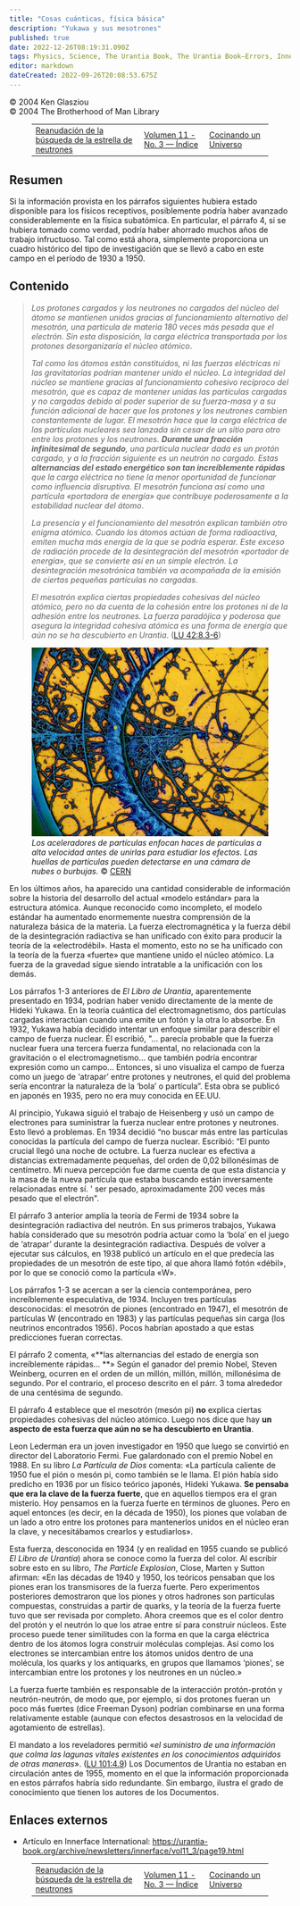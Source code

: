 ```yaml
---
title: "Cosas cuánticas, física básica"
description: "Yukawa y sus mesotrones"
published: true
date: 2022-12-26T08:19:31.090Z
tags: Physics, Science, The Urantia Book, The Urantia Book—Errors, Innerface International, article
editor: markdown
dateCreated: 2022-09-26T20:08:53.675Z
---
```


<p class="v-card v-sheet theme--light grey lighten-3 px-2">© 2004 Ken Glasziou<br>© 2004 The Brotherhood of Man Library</p>
<figure class="table chapter-navigator">
  <table>
    <tbody>
      <tr>
        <td>
        <a href="/es/article/Ken_Glasziou/Renewal_of_the_Search_for_the_Neutron_Star">
          <span class="mdi mdi-arrow-left-drop-circle"></span><span class="pl-2">Reanudación de la búsqueda de la estrella de neutrones</span>
        </a>
        </td>
        <td>
        <a href="/es/index/articles_innerface#volumen-11-no-3">
          <span class="mdi mdi-book-open-variant"></span><span class="pl-2">Volumen 11 - No. 3 — Índice</span>
        </a>
        </td>
        <td>
        <a href="/es/article/Ken_Glasziou/Cooking_up_a_Universe_2">
          <span class="pr-2">Cocinando un Universo</span><span class="mdi mdi-arrow-right-drop-circle"></span>
        </a>
        </td>
      </tr>
    </tbody>
  </table>
</figure>


## Resumen

Si la información provista en los párrafos siguientes hubiera estado disponible para los físicos receptivos, posiblemente podría haber avanzado considerablemente en la física subatómica. En particular, el párrafo 4, si se hubiera tomado como verdad, podría haber ahorrado muchos años de trabajo infructuoso. Tal como está ahora, simplemente proporciona un cuadro histórico del tipo de investigación que se llevó a cabo en este campo en el período de 1930 a 1950.

## Contenido

> _Los protones cargados y los neutrones no cargados del núcleo del átomo se mantienen unidos gracias al funcionamiento alternativo del mesotrón, una partícula de materia 180 veces más pesada que el electrón. Sin esta disposición, la carga eléctrica transportada por los protones desorganizaría el núcleo atómico_.
>
> _Tal como los átomos están constituidos, ni las fuerzas eléctricas ni las gravitatorias podrían mantener unido el núcleo. La integridad del núcleo se mantiene gracias al funcionamiento cohesivo recíproco del mesotrón, que es capaz de mantener unidas las partículas cargadas y no cargadas debido al poder superior de su fuerza-masa y a su función adicional de hacer que los protones y los neutrones cambien constantemente de lugar. El mesotrón hace que la carga eléctrica de las partículas nucleares sea lanzada sin cesar de un sitio para otro entre los protones y los neutrones. **Durante una fracción infinitesimal de segundo**, una partícula nuclear dada es un protón cargado, y a la fracción siguiente es un neutrón no cargado. Estas **alternancias del estado energético son tan increíblemente rápidas** que la carga eléctrica no tiene la menor oportunidad de funcionar como influencia disruptiva. El mesotrón funciona así como una partícula «portadora de energía» que contribuye poderosamente a la estabilidad nuclear del átomo_.
>
> _La presencia y el funcionamiento del mesotrón explican también otro enigma atómico. Cuando los átomos actúan de forma radioactiva, emiten mucha más energía de la que se podría esperar. Este exceso de radiación procede de la desintegración del mesotrón «portador de energía», que se convierte así en un simple electrón. La desintegración mesotrónica también va acompañada de la emisión de ciertas pequeñas partículas no cargadas_.
>
> _El mesotrón explica ciertas propiedades cohesivas del núcleo atómico, pero no da cuenta de la cohesión entre los protones ni de la adhesión entre los neutrones. La fuerza paradójica y poderosa que asegura la integridad cohesiva atómica es una forma de energía que aún no se ha descubierto en Urantia_. ([LU 42:8.3-6](/es/The_Urantia_Book/42#p8_3))

<figure class="image urantiapedia">
<img src="/image/article/Ken_Glasziou/Quantum_Stuff_Basic_Physics/bubble-chamber-bebc.jpg">
<figcaption><em>Los aceleradores de partículas enfocan haces de partículas a alta velocidad antes de unirlas para estudiar los efectos. Las huellas de partículas pueden detectarse en una cámara de nubes o burbujas.</em>  © <a href="https://home.cern/news/news/experiments/seeing-invisible-event-displays-particle-physics">CERN</a> </figcaption>
</figure>

En los últimos años, ha aparecido una cantidad considerable de información sobre la historia del desarrollo del actual «modelo estándar» para la estructura atómica. Aunque reconocido como incompleto, el modelo estándar ha aumentado enormemente nuestra comprensión de la naturaleza básica de la materia. La fuerza electromagnética y la fuerza débil de la desintegración radiactiva se han unificado con éxito para producir la teoría de la «electrodébil». Hasta el momento, esto no se ha unificado con la teoría de la fuerza «fuerte» que mantiene unido el núcleo atómico. La fuerza de la gravedad sigue siendo intratable a la unificación con los demás.

Los párrafos 1-3 anteriores de _El Libro de Urantia_, aparentemente presentado en 1934, podrían haber venido directamente de la mente de Hideki Yukawa. En la teoría cuántica del electromagnetismo, dos partículas cargadas interactúan cuando una emite un fotón y la otra lo absorbe. En 1932, Yukawa había decidido intentar un enfoque similar para describir el campo de fuerza nuclear. Él escribió, "... parecía probable que la fuerza nuclear fuera una tercera fuerza fundamental, no relacionada con la gravitación o el electromagnetismo... que también podría encontrar expresión como un campo... Entonces, si uno visualiza el campo de fuerza como un juego de ‘atrapar’ entre protones y neutrones, el quid del problema sería encontrar la naturaleza de la ‘bola’ o partícula”. Esta obra se publicó en japonés en 1935, pero no era muy conocida en EE.UU.

Al principio, Yukawa siguió el trabajo de Heisenberg y usó un campo de electrones para suministrar la fuerza nuclear entre protones y neutrones. Esto llevó a problemas. En 1934 decidió “no buscar más entre las partículas conocidas la partícula del campo de fuerza nuclear. Escribió: “El punto crucial llegó una noche de octubre. La fuerza nuclear es efectiva a distancias extremadamente pequeñas, del orden de 0,02 billonésimas de centímetro. Mi nueva percepción fue darme cuenta de que esta distancia y la masa de la nueva partícula que estaba buscando están inversamente relacionadas entre sí. ' ser pesado, aproximadamente 200 veces más pesado que el electrón".

El párrafo 3 anterior amplía la teoría de Fermi de 1934 sobre la desintegración radiactiva del neutrón. En sus primeros trabajos, Yukawa había considerado que su mesotrón podría actuar como la ‘bola’ en el juego de ‘atrapar’ durante la desintegración radiactiva. Después de volver a ejecutar sus cálculos, en 1938 publicó un artículo en el que predecía las propiedades de un mesotrón de este tipo, al que ahora llamó fotón «débil», por lo que se conoció como la partícula «W».

Los párrafos 1-3 se acercan a ser la ciencia contemporánea, pero increíblemente especulativa, de 1934. Incluyen tres partículas desconocidas: el mesotrón de piones (encontrado en 1947), el mesotrón de partículas W (encontrado en 1983) y las partículas pequeñas sin carga (los neutrinos encontrados 1956). Pocos habrían apostado a que estas predicciones fueran correctas.

El párrafo 2 comenta, «**las alternancias del estado de energía son increíblemente rápidas... **» Según el ganador del premio Nobel, Steven Weinberg, ocurren en el orden de un millón, millón, millón, millonésima de segundo. Por el contrario, el proceso descrito en el párr. 3 toma alrededor de una centésima de segundo.

El párrafo 4 establece que el mesotrón (mesón pi) **no** explica ciertas propiedades cohesivas del núcleo atómico. Luego nos dice que hay **un aspecto de esta fuerza que aún no se ha descubierto en Urantia**.

Leon Lederman era un joven investigador en 1950 que luego se convirtió en director del Laboratorio Fermi. Fue galardonado con el premio Nobel en 1988. En su libro _La Partícula de Dios_ comenta: «La partícula caliente de 1950 fue el pión o mesón pi, como también se le llama. El pión había sido predicho en 1936 por un físico teórico japonés, Hideki Yukawa. **Se pensaba que era la clave de la fuerza fuerte**, que en aquellos tiempos era el gran misterio. Hoy pensamos en la fuerza fuerte en términos de gluones. Pero en aquel entonces (es decir, en la década de 1950), los piones que volaban de un lado a otro entre los protones para mantenerlos unidos en el núcleo eran la clave, y necesitábamos crearlos y estudiarlos».

Esta fuerza, desconocida en 1934 (y en realidad en 1955 cuando se publicó _El Libro de Urantia_) ahora se conoce como la fuerza del color. Al escribir sobre esto en su libro, _The Particle Explosion_, Close, Marten y Sutton afirman: «En las décadas de 1940 y 1950, los teóricos pensaban que los piones eran los transmisores de la fuerza fuerte. Pero experimentos posteriores demostraron que los piones y otros hadrones son partículas compuestas, construidas a partir de quarks, y la teoría de la fuerza fuerte tuvo que ser revisada por completo. Ahora creemos que es el color dentro del protón y el neutrón lo que los atrae entre sí para construir núcleos. Este proceso puede tener similitudes con la forma en que la carga eléctrica dentro de los átomos logra construir moléculas complejas. Así como los electrones se intercambian entre los átomos unidos dentro de una molécula, los quarks y los antiquarks, en grupos que llamamos ‘piones’, se intercambian entre los protones y los neutrones en un núcleo.»

La fuerza fuerte también es responsable de la interacción protón-protón y neutrón-neutrón, de modo que, por ejemplo, si dos protones fueran un poco más fuertes (dice Freeman Dyson) podrían combinarse en una forma relativamente estable (aunque con efectos desastrosos en la velocidad de agotamiento de estrellas).

El mandato a los reveladores permitió «_el suministro de una información que colma las lagunas vitales existentes en los conocimientos adquiridos de otras maneras_». ([LU 101:4.9](/es/The_Urantia_Book/101#p4_9)) Los Documentos de Urantia no estaban en circulación antes de 1955, momento en el que la información proporcionada en estos párrafos habría sido redundante. Sin embargo, ilustra el grado de conocimiento que tienen los autores de los Documentos.

## Enlaces externos

- Artículo en Innerface International: https://urantia-book.org/archive/newsletters/innerface/vol11_3/page19.html



<figure class="table chapter-navigator">
  <table>
    <tbody>
      <tr>
        <td>
        <a href="/es/article/Ken_Glasziou/Renewal_of_the_Search_for_the_Neutron_Star">
          <span class="mdi mdi-arrow-left-drop-circle"></span><span class="pl-2">Reanudación de la búsqueda de la estrella de neutrones</span>
        </a>
        </td>
        <td>
        <a href="/es/index/articles_innerface#volumen-11-no-3">
          <span class="mdi mdi-book-open-variant"></span><span class="pl-2">Volumen 11 - No. 3 — Índice</span>
        </a>
        </td>
        <td>
        <a href="/es/article/Ken_Glasziou/Cooking_up_a_Universe_2">
          <span class="pr-2">Cocinando un Universo</span><span class="mdi mdi-arrow-right-drop-circle"></span>
        </a>
        </td>
      </tr>
    </tbody>
  </table>
</figure>

